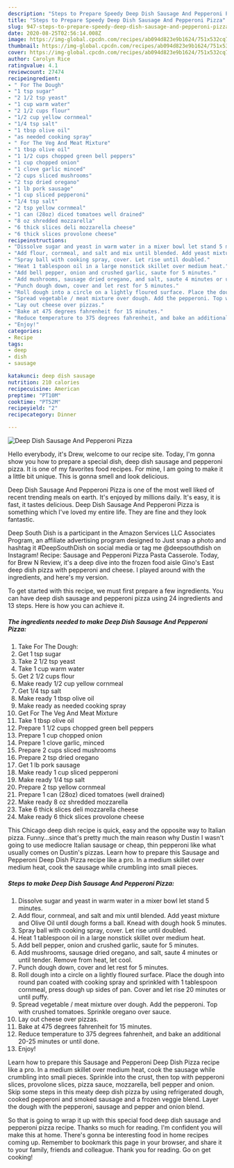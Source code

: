 ```yaml
---
description: "Steps to Prepare Speedy Deep Dish Sausage And Pepperoni Pizza"
title: "Steps to Prepare Speedy Deep Dish Sausage And Pepperoni Pizza"
slug: 947-steps-to-prepare-speedy-deep-dish-sausage-and-pepperoni-pizza
date: 2020-08-25T02:56:14.008Z
image: https://img-global.cpcdn.com/recipes/ab094d823e9b1624/751x532cq70/deep-dish-sausage-and-pepperoni-pizza-recipe-main-photo.jpg
thumbnail: https://img-global.cpcdn.com/recipes/ab094d823e9b1624/751x532cq70/deep-dish-sausage-and-pepperoni-pizza-recipe-main-photo.jpg
cover: https://img-global.cpcdn.com/recipes/ab094d823e9b1624/751x532cq70/deep-dish-sausage-and-pepperoni-pizza-recipe-main-photo.jpg
author: Carolyn Rice
ratingvalue: 4.1
reviewcount: 27474
recipeingredient:
- " For The Dough"
- "1 tsp sugar"
- "2 1/2 tsp yeast"
- "1 cup warm water"
- "2 1/2 cups flour"
- "1/2 cup yellow cornmeal"
- "1/4 tsp salt"
- "1 tbsp olive oil"
- "as needed cooking spray"
- " For The Veg And Meat Mixture"
- "1 tbsp olive oil"
- "1 1/2 cups chopped green bell peppers"
- "1 cup chopped onion"
- "1 clove garlic minced"
- "2 cups sliced mushrooms"
- "2 tsp dried oregano"
- "1 lb pork sausage"
- "1 cup sliced pepperoni"
- "1/4 tsp salt"
- "2 tsp yellow cornmeal"
- "1 can (28oz) diced tomatoes well drained"
- "8 oz shredded mozzarella"
- "6 thick slices deli mozzarella cheese"
- "6 thick slices provolone cheese"
recipeinstructions:
- "Dissolve sugar and yeast in warm water in a mixer bowl let stand 5 minutes."
- "Add flour, cornmeal, and salt and mix until blended. Add yeast mixture and Olive Oil until dough forms a ball. Knead with dough hook 5 minutes."
- "Spray ball with cooking spray, cover. Let rise until doubled."
- "Heat 1 tablespoon oil in a large nonstick skillet over medium heat."
- "Add bell pepper, onion and crushed garlic, saute for 5 minutes."
- "Add mushrooms, sausage dried oregano, and salt, saute 4 minutes or until tender. Remove from heat, let cool."
- "Punch dough down, cover and let rest for 5 minutes."
- "Roll dough into a circle on a lightly floured surface. Place the dough into round pan coated with cooking spray and sprinkled with 1 tablespoon cornmeal, press dough up sides of pan. Cover and let rise 20 minutes or until puffy."
- "Spread vegetable / meat mixture over dough. Add the pepperoni. Top with crushed tomatoes. Sprinkle oregano over sauce."
- "Lay out cheese over pizzas."
- "Bake at 475 degrees fahrenheit for 15 minutes."
- "Reduce temperature to 375 degrees fahrenheit, and bake an additional 20-25 minutes or until done."
- "Enjoy!"
categories:
- Recipe
tags:
- deep
- dish
- sausage

katakunci: deep dish sausage 
nutrition: 210 calories
recipecuisine: American
preptime: "PT10M"
cooktime: "PT52M"
recipeyield: "2"
recipecategory: Dinner

---
```



![Deep Dish Sausage And Pepperoni Pizza](https://img-global.cpcdn.com/recipes/ab094d823e9b1624/751x532cq70/deep-dish-sausage-and-pepperoni-pizza-recipe-main-photo.jpg)

Hello everybody, it's Drew, welcome to our recipe site. Today, I'm gonna show you how to prepare a special dish, deep dish sausage and pepperoni pizza. It is one of my favorites food recipes. For mine, I am going to make it a little bit unique. This is gonna smell and look delicious.

Deep Dish Sausage And Pepperoni Pizza is one of the most well liked of recent trending meals on earth. It's enjoyed by millions daily. It's easy, it is fast, it tastes delicious. Deep Dish Sausage And Pepperoni Pizza is something which I've loved my entire life. They are fine and they look fantastic.

Deep South Dish is a participant in the Amazon Services LLC Associates Program, an affiliate advertising program designed to Just snap a photo and hashtag it #DeepSouthDish on social media or tag me @deepsouthdish on Instagram! Recipe: Sausage and Pepperoni Pizza Pasta Casserole. Today, for Brew N Review, it&#39;s a deep dive into the frozen food aisle Gino&#39;s East deep dish pizza with pepperoni and cheese. I played around with the ingredients, and here&#39;s my version.


To get started with this recipe, we must first prepare a few ingredients. You can have deep dish sausage and pepperoni pizza using 24 ingredients and 13 steps. Here is how you can achieve it.

<!--inarticleads1-->

##### The ingredients needed to make Deep Dish Sausage And Pepperoni Pizza:

1. Take  For The Dough:
1. Get 1 tsp sugar
1. Take 2 1/2 tsp yeast
1. Take 1 cup warm water
1. Get 2 1/2 cups flour
1. Make ready 1/2 cup yellow cornmeal
1. Get 1/4 tsp salt
1. Make ready 1 tbsp olive oil
1. Make ready as needed cooking spray
1. Get  For The Veg And Meat Mixture
1. Take 1 tbsp olive oil
1. Prepare 1 1/2 cups chopped green bell peppers
1. Prepare 1 cup chopped onion
1. Prepare 1 clove garlic, minced
1. Prepare 2 cups sliced mushrooms
1. Prepare 2 tsp dried oregano
1. Get 1 lb pork sausage
1. Make ready 1 cup sliced pepperoni
1. Make ready 1/4 tsp salt
1. Prepare 2 tsp yellow cornmeal
1. Prepare 1 can (28oz) diced tomatoes (well drained)
1. Make ready 8 oz shredded mozzarella
1. Take 6 thick slices deli mozzarella cheese
1. Make ready 6 thick slices provolone cheese


This Chicago deep dish recipe is quick, easy and the opposite way to Italian pizza. Funny…since that&#39;s pretty much the main reason why Dustin I wasn&#39;t going to use mediocre Italian sausage or cheap, thin pepperoni like what usually comes on Dustin&#39;s pizzas. Learn how to prepare this Sausage and Pepperoni Deep Dish Pizza recipe like a pro. In a medium skillet over medium heat, cook the sausage while crumbling into small pieces. 

<!--inarticleads2-->

##### Steps to make Deep Dish Sausage And Pepperoni Pizza:

1. Dissolve sugar and yeast in warm water in a mixer bowl let stand 5 minutes.
1. Add flour, cornmeal, and salt and mix until blended. Add yeast mixture and Olive Oil until dough forms a ball. Knead with dough hook 5 minutes.
1. Spray ball with cooking spray, cover. Let rise until doubled.
1. Heat 1 tablespoon oil in a large nonstick skillet over medium heat.
1. Add bell pepper, onion and crushed garlic, saute for 5 minutes.
1. Add mushrooms, sausage dried oregano, and salt, saute 4 minutes or until tender. Remove from heat, let cool.
1. Punch dough down, cover and let rest for 5 minutes.
1. Roll dough into a circle on a lightly floured surface. Place the dough into round pan coated with cooking spray and sprinkled with 1 tablespoon cornmeal, press dough up sides of pan. Cover and let rise 20 minutes or until puffy.
1. Spread vegetable / meat mixture over dough. Add the pepperoni. Top with crushed tomatoes. Sprinkle oregano over sauce.
1. Lay out cheese over pizzas.
1. Bake at 475 degrees fahrenheit for 15 minutes.
1. Reduce temperature to 375 degrees fahrenheit, and bake an additional 20-25 minutes or until done.
1. Enjoy!


Learn how to prepare this Sausage and Pepperoni Deep Dish Pizza recipe like a pro. In a medium skillet over medium heat, cook the sausage while crumbling into small pieces. Sprinkle into the crust, then top with pepperoni slices, provolone slices, pizza sauce, mozzarella, bell pepper and onion. Skip some steps in this meaty deep dish pizza by using refrigerated dough, cooked pepperoni and smoked sausage and a frozen veggie blend. Layer the dough with the pepperoni, sausage and pepper and onion blend. 

So that is going to wrap it up with this special food deep dish sausage and pepperoni pizza recipe. Thanks so much for reading. I'm confident you will make this at home. There's gonna be interesting food in home recipes coming up. Remember to bookmark this page in your browser, and share it to your family, friends and colleague. Thank you for reading. Go on get cooking!
